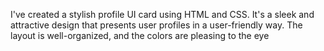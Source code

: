 
I've created a stylish profile UI card using HTML and CSS. It's a sleek and attractive design that presents user profiles in a user-friendly way. The layout is well-organized, and the colors are pleasing to the eye
